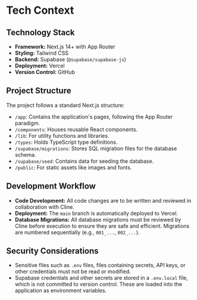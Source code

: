 # Tech Context

## Technology Stack

-   **Framework:** Next.js 14+ with App Router
-   **Styling:** Tailwind CSS
-   **Backend:** Supabase (`@supabase/supabase-js`)
-   **Deployment:** Vercel
-   **Version Control:** GitHub

## Project Structure

The project follows a standard Next.js structure:

-   `/app`: Contains the application's pages, following the App Router paradigm.
-   `/components`: Houses reusable React components.
-   `/lib`: For utility functions and libraries.
-   `/types`: Holds TypeScript type definitions.
-   `/supabase/migrations`: Stores SQL migration files for the database schema.
-   `/supabase/seed`: Contains data for seeding the database.
-   `/public`: For static assets like images and fonts.

## Development Workflow

-   **Code Development:** All code changes are to be written and reviewed in collaboration with Cline.
-   **Deployment:** The `main` branch is automatically deployed to Vercel.
-   **Database Migrations:** All database migrations must be reviewed by Cline before execution to ensure they are safe and efficient. Migrations are numbered sequentially (e.g., `001_...`, `002_...`).

## Security Considerations

-   Sensitive files such as `.env` files, files containing secrets, API keys, or other credentials must not be read or modified.
-   Supabase credentials and other secrets are stored in a `.env.local` file, which is not committed to version control. These are loaded into the application as environment variables.
